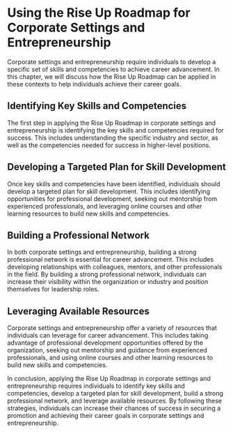 # Using the Rise Up Roadmap for Corporate Settings and Entrepreneurship

Corporate settings and entrepreneurship require individuals to develop a specific set of skills and competencies to achieve career advancement. In this chapter, we will discuss how the Rise Up Roadmap can be applied in these contexts to help individuals achieve their career goals.

Identifying Key Skills and Competencies
---------------------------------------

The first step in applying the Rise Up Roadmap in corporate settings and entrepreneurship is identifying the key skills and competencies required for success. This includes understanding the specific industry and sector, as well as the competencies needed for success in higher-level positions.

Developing a Targeted Plan for Skill Development
------------------------------------------------

Once key skills and competencies have been identified, individuals should develop a targeted plan for skill development. This includes identifying opportunities for professional development, seeking out mentorship from experienced professionals, and leveraging online courses and other learning resources to build new skills and competencies.

Building a Professional Network
-------------------------------

In both corporate settings and entrepreneurship, building a strong professional network is essential for career advancement. This includes developing relationships with colleagues, mentors, and other professionals in the field. By building a strong professional network, individuals can increase their visibility within the organization or industry and position themselves for leadership roles.

Leveraging Available Resources
------------------------------

Corporate settings and entrepreneurship offer a variety of resources that individuals can leverage for career advancement. This includes taking advantage of professional development opportunities offered by the organization, seeking out mentorship and guidance from experienced professionals, and using online courses and other learning resources to build new skills and competencies.

In conclusion, applying the Rise Up Roadmap in corporate settings and entrepreneurship requires individuals to identify key skills and competencies, develop a targeted plan for skill development, build a strong professional network, and leverage available resources. By following these strategies, individuals can increase their chances of success in securing a promotion and achieving their career goals in corporate settings and entrepreneurship.
